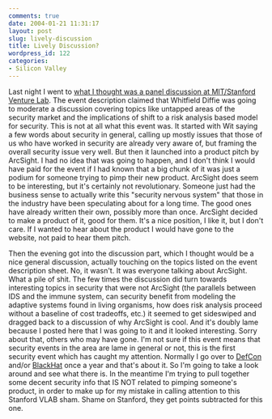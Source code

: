 ```yaml
---
comments: true
date: 2004-01-21 11:31:17
layout: post
slug: lively-discussion
title: Lively Discussion?
wordpress_id: 122
categories:
- Silicon Valley
---
```


Last night I went to [what I thought was a panel discussion at MIT/Stanford Venture Lab](http://www.vlab.org/204.cfm?eventID=40). The event description claimed that Whitfield Diffie was going to moderate a discussion covering topics like untapped areas of the security market and the implications of shift to a risk analysis based model for security. This is not at all what this event was. It started with Wit saying a few words about security in general, calling up mostly issues that those of us who have worked in security are already very aware of, but framing the overall security issue very well. But then it launched into a product pitch by ArcSight. I had no idea that was going to happen, and I don't think I would have paid for the event if I had known that a big chunk of it was just a podium for someone trying to pimp their new product. ArcSight does seem to be interesting, but it's certainly not revolutionary. Someone just had the business sense to actually write this "security nervous system" that those in the industry have been speculating about for a long time. The good ones have already written their own, possibly more than once. ArcSight decided to make a product of it, good for them. It's a nice position, I like it, but I don't care. If I wanted to hear about the product I would have gone to the website, not paid to hear them pitch.

Then the evening got into the discussion part, which I thought would be a nice general discussion, actually touching on the topics listed on the event description sheet. No, it wasn't. It was everyone talking about ArcSight. What a pile of shit. The few times the discussion did turn towards interesting topics in security that were not ArcSight (the parallels between IDS and the immune system, can security benefit from modeling the adaptive systems found in living organisms, how does risk analysis proceed without a baseline of cost tradeoffs, etc.) it seemed to get sideswiped and dragged back to a discussion of why ArcSight is cool. And it's doubly lame because I posted here that I was going to it and it looked interesting. Sorry about that, others who may have gone. I'm not sure if this event means that security events in the area are lame in general or not, this is the first security event which has caught my attention. Normally I go over to [DefCon](http://www.defcon.org/) and/or [BlackHat](http://www.blackhat.com/) once a year and that's about it. So I'm going to take a look around and see what there is. In the meantime I'm trying to pull together some decent security info that IS NOT related to pimping someone's product, in order to make up for my mistake in calling attention to this Stanford VLAB sham.  Shame on Stanford, they get points subtracted for this one.
